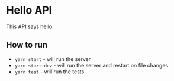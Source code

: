 # Hello API

This API says hello.

## How to run

- `yarn start` - will run the server
- `yarn start:dev` - will run the server and restart on file changes
- `yarn test` - will run the tests
